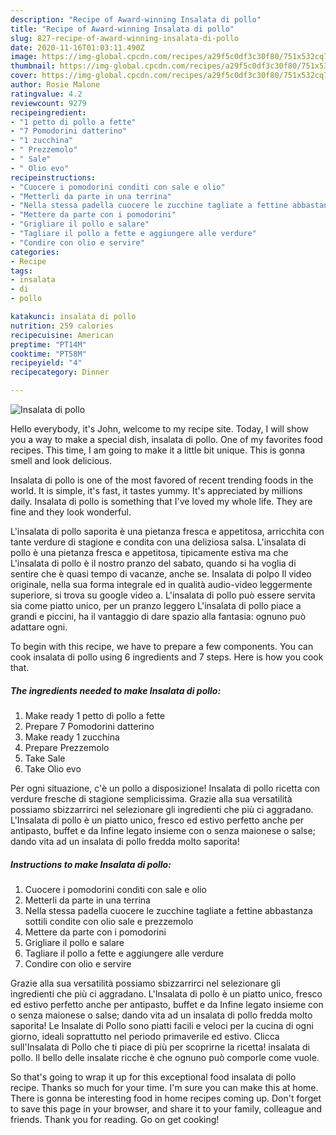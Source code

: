 ```yaml
---
description: "Recipe of Award-winning Insalata di pollo"
title: "Recipe of Award-winning Insalata di pollo"
slug: 827-recipe-of-award-winning-insalata-di-pollo
date: 2020-11-16T01:03:11.490Z
image: https://img-global.cpcdn.com/recipes/a29f5c0df3c30f80/751x532cq70/insalata-di-pollo-recipe-main-photo.jpg
thumbnail: https://img-global.cpcdn.com/recipes/a29f5c0df3c30f80/751x532cq70/insalata-di-pollo-recipe-main-photo.jpg
cover: https://img-global.cpcdn.com/recipes/a29f5c0df3c30f80/751x532cq70/insalata-di-pollo-recipe-main-photo.jpg
author: Rosie Malone
ratingvalue: 4.2
reviewcount: 9279
recipeingredient:
- "1 petto di pollo a fette"
- "7 Pomodorini datterino"
- "1 zucchina"
- " Prezzemolo"
- " Sale"
- " Olio evo"
recipeinstructions:
- "Cuocere i pomodorini conditi con sale e olio"
- "Metterli da parte in una terrina"
- "Nella stessa padella cuocere le zucchine tagliate a fettine abbastanza sottili condite con olio sale e prezzemolo"
- "Mettere da parte con i pomodorini"
- "Grigliare il pollo e salare"
- "Tagliare il pollo a fette e aggiungere alle verdure"
- "Condire con olio e servire"
categories:
- Recipe
tags:
- insalata
- di
- pollo

katakunci: insalata di pollo 
nutrition: 259 calories
recipecuisine: American
preptime: "PT14M"
cooktime: "PT58M"
recipeyield: "4"
recipecategory: Dinner

---
```



![Insalata di pollo](https://img-global.cpcdn.com/recipes/a29f5c0df3c30f80/751x532cq70/insalata-di-pollo-recipe-main-photo.jpg)

Hello everybody, it's John, welcome to my recipe site. Today, I will show you a way to make a special dish, insalata di pollo. One of my favorites food recipes. This time, I am going to make it a little bit unique. This is gonna smell and look delicious.

Insalata di pollo is one of the most favored of recent trending foods in the world. It is simple, it's fast, it tastes yummy. It's appreciated by millions daily. Insalata di pollo is something that I've loved my whole life. They are fine and they look wonderful.

L&#39;insalata di pollo saporita è una pietanza fresca e appetitosa, arricchita con tante verdure di stagione e condita con una deliziosa salsa. L&#39;insalata di pollo è una pietanza fresca e appetitosa, tipicamente estiva ma che L&#39;insalata di pollo è il nostro pranzo del sabato, quando si ha voglia di sentire che è quasi tempo di vacanze, anche se. Insalata di polpo Il video originale, nella sua forma integrale ed in qualità audio-video leggermente superiore, si trova su google video a. L&#39;insalata di pollo può essere servita sia come piatto unico, per un pranzo leggero L&#39;insalata di pollo piace a grandi e piccini, ha il vantaggio di dare spazio alla fantasia: ognuno può adattare ogni.


To begin with this recipe, we have to prepare a few components. You can cook insalata di pollo using 6 ingredients and 7 steps. Here is how you cook that.

<!--inarticleads1-->

##### The ingredients needed to make Insalata di pollo:

1. Make ready 1 petto di pollo a fette
1. Prepare 7 Pomodorini datterino
1. Make ready 1 zucchina
1. Prepare  Prezzemolo
1. Take  Sale
1. Take  Olio evo


Per ogni situazione, c&#39;è un pollo a disposizione! Insalata di pollo ricetta con verdure fresche di stagione semplicissima. Grazie alla sua versatilità possiamo sbizzarrirci nel selezionare gli ingredienti che più ci aggradano. L&#39;Insalata di pollo è un piatto unico, fresco ed estivo perfetto anche per antipasto, buffet e da Infine legato insieme con o senza maionese o salse; dando vita ad un insalata di pollo fredda molto saporita! 

<!--inarticleads2-->

##### Instructions to make Insalata di pollo:

1. Cuocere i pomodorini conditi con sale e olio
1. Metterli da parte in una terrina
1. Nella stessa padella cuocere le zucchine tagliate a fettine abbastanza sottili condite con olio sale e prezzemolo
1. Mettere da parte con i pomodorini
1. Grigliare il pollo e salare
1. Tagliare il pollo a fette e aggiungere alle verdure
1. Condire con olio e servire


Grazie alla sua versatilità possiamo sbizzarrirci nel selezionare gli ingredienti che più ci aggradano. L&#39;Insalata di pollo è un piatto unico, fresco ed estivo perfetto anche per antipasto, buffet e da Infine legato insieme con o senza maionese o salse; dando vita ad un insalata di pollo fredda molto saporita! Le Insalate di Pollo sono piatti facili e veloci per la cucina di ogni giorno, ideali soprattutto nel periodo primaverile ed estivo. Clicca sull&#39;Insalata di Pollo che ti piace di più per scoprirne la ricetta! insalata di pollo. Il bello delle insalate ricche è che ognuno può comporle come vuole. 

So that's going to wrap it up for this exceptional food insalata di pollo recipe. Thanks so much for your time. I'm sure you can make this at home. There is gonna be interesting food in home recipes coming up. Don't forget to save this page in your browser, and share it to your family, colleague and friends. Thank you for reading. Go on get cooking!
